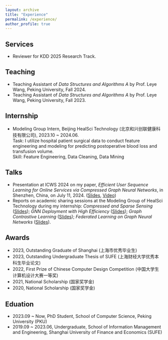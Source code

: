 ```yaml
---
layout: archive
title: "Experience"
permalink: /experience/
author_profile: true
---
```


## Services

* Reviewer for KDD 2025 Research Track.

## Teaching

* Teaching Assistant of *Data Structures and Algorithms A* by Prof. Leye Wang, Peking University, Fall 2024.
* Teaching Assistant of *Data Structures and Algorithms A* by Prof. Leye Wang, Peking University, Fall 2023.

## Internship

* Modeling Group Intern, Beijing HealSci Technology (北京和兴创联健康科技有限公司), 2023.10 ~ 2024.06. <br/>
Task: I utilize hospital patient surgical data to conduct feature engineering and modeling for predicting postoperative blood loss and transfusion volume. <br/>
Skill: Feature Engineering, Data Cleaning, Data Mining

## Talks

* Presentation at ICWS 2024 on my paper, *Efficient User Sequence Learning for Online Services via Compressed Graph Neural Networks*, in Shenzhen, China, on July 11, 2024. (<a href="https://wuyucheng2002.github.io/files/ICWS_ECSeq.pdf" target="_blank">Slides</a>, <a href="https://www.bilibili.com/video/BV1vpateCEzc" target="_blank">Video</a>)
* Reports on academic sharing sessions at the Modeling Group of HealSci Technology during my internship: *Compressed and Sparse Sensing* (<a href="https://wuyucheng2002.github.io/files/20240524_sparse_sensing.pdf" target="_blank">Slides</a>); *GNN Deployment with High Efficiency* (<a href="https://wuyucheng2002.github.io/files/20240412_GNN_Deployment.pdf" target="_blank">Slides</a>); *Graph Contrastive Learning* (<a href="https://wuyucheng2002.github.io/files/20240126_GCL.pdf" target="_blank">Slides</a>); *Federated Learning on Graph Neural Networks* (<a href="https://wuyucheng2002.github.io/files/20231201_FL_GNN.pdf" target="_blank">Slides</a>).

## Awards

* 2023, Outstanding Graduate of Shanghai (上海市优秀毕业生)
* 2023, Outstanding Undergraduate Thesis of SUFE (上海财经大学优秀本科生毕业论文)
* 2022, First Prize of Chinese Computer Design Competition (中国大学生计算机设计大赛一等奖)
* 2021, National Scholarship (国家奖学金)
* 2020, National Scholarship (国家奖学金)

## Eduation

* 2023.09 ~ Now, PhD Student, School of Computer Science, Peking University (PKU)
* 2019.09 ~ 2023.06, Undergraduate, School of Information Management and Engineering, Shanghai University of Finance and Economics (SUFE)

